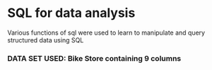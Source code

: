 # SQL for data analysis
Various functions of sql were used to learn to manipulate and query structured data using SQL

### DATA SET USED: Bike Store containing 9 columns
